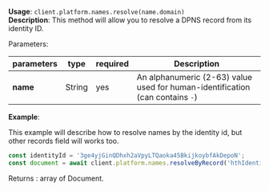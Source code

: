 **Usage**: `client.platform.names.resolve(name.domain)`    
**Description**: This method will allow you to resolve a DPNS record from its identity ID. 

Parameters: 

| parameters                | type      | required       | Description                                                                   |  
|---------------------------|-----------|----------------| ----------------------------------------------------------------------------- |
| **name**                  | String    | yes            | An alphanumeric (2-63) value used for human-identification (can contains `-`) |

**Example**: 

This example will describe how to resolve names by the identity id, but other records field will works too.  
```js
const identityId = '3ge4yjGinQDhxh2aVpyLTQaoka45BkijkoybfAkDepoN';
const document = await client.platform.names.resolveByRecord('hthIdentity',identityId);
```

Returns : array of Document.
